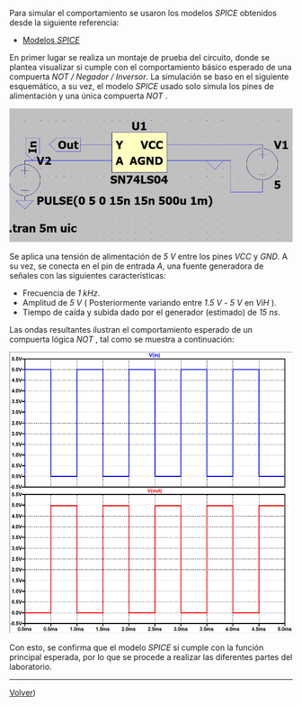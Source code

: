 
Para simular el comportamiento se usaron los modelos _SPICE_ obtenidos desde la siguiente referencia:

* [Modelos _SPICE_](https://github.com/digital-electronics-UNAL/2024-2/tree/main/labs/lab01/spice)

En primer lugar se realiza un montaje de prueba del circuito, donde se plantea visualizar si cumple con el comportamiento básico esperado de una compuerta *NOT / Negador / Inversor*. La simulación se baso en el siguiente esquemático, a su vez, el modelo _SPICE_ usado solo simula los pines de alimentación y una única compuerta _NOT_ .

![](Imagenes/Im5.png)

Se aplica una tensión de alimentación de *5 V* entre los pines _VCC_ y _GND_. A su vez, se conecta en el pin de entrada _A_, una fuente generadora de señales con las siguientes características:

* Frecuencia de *1 kHz*.
* Amplitud de *5 V* ( Posteriormente variando entre *1.5 V* - *5 V* en _ViH_ ).
* Tiempo de caída y subida dado por el generador (estimado) de *15 ns*.

Las ondas resultantes ilustran el comportamiento esperado de un compuerta lógica _NOT_ , tal como se muestra a continuación:

![|400](Imagenes/Im6.png)

Con esto, se confirma que el modelo _SPICE_ si cumple con la función principal esperada, por lo que se procede a realizar las diferentes partes del laboratorio.

---

[Volver](https://github.com/juamorenogo/Digital_2024_2/tree/main/Lab_01/SN70LS04))